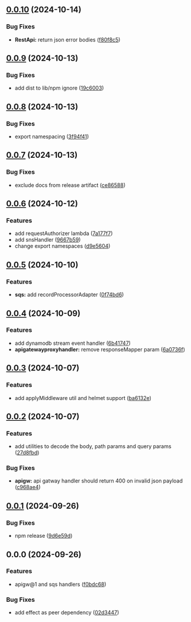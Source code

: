 
## [0.0.10](https://github.com/successkrisz/effect-lambda/compare/v0.0.9...v0.0.10) (2024-10-14)


### Bug Fixes

* **RestApi:** return json error bodies ([f80f8c5](https://github.com/successkrisz/effect-lambda/commit/f80f8c515284821c66108cc4c2a757b7e3dc2a7d))

## [0.0.9](https://github.com/successkrisz/effect-lambda/compare/v0.0.8...v0.0.9) (2024-10-13)


### Bug Fixes

* add dist to lib/npm ignore ([19c6003](https://github.com/successkrisz/effect-lambda/commit/19c60038a1b54879f9a530d1de774f665eeb298e))

## [0.0.8](https://github.com/successkrisz/effect-lambda/compare/v0.0.7...v0.0.8) (2024-10-13)


### Bug Fixes

* export namespacing ([3f94f41](https://github.com/successkrisz/effect-lambda/commit/3f94f415ff1812be83b2412cd995f6728389b9ee))

## [0.0.7](https://github.com/successkrisz/effect-lambda/compare/v0.0.6...v0.0.7) (2024-10-13)


### Bug Fixes

* exclude docs from release artifact ([ce86588](https://github.com/successkrisz/effect-lambda/commit/ce865882cfb74a61a3bcb68631a17a46d3166014))

## [0.0.6](https://github.com/successkrisz/effect-lambda/compare/v0.0.5...v0.0.6) (2024-10-12)


### Features

* add requestAuthorizer lambda ([7a177f7](https://github.com/successkrisz/effect-lambda/commit/7a177f7477aad3d73208182f5504f8aa5a957961))
* add snsHandler ([9667b59](https://github.com/successkrisz/effect-lambda/commit/9667b591a9cb2c9e153210c030a5f77e9af5129a))
* change export namespaces ([d9e5604](https://github.com/successkrisz/effect-lambda/commit/d9e560475eda2563c954c2b053301935b7045778))

## [0.0.5](https://github.com/successkrisz/effect-lambda/compare/v0.0.4...v0.0.5) (2024-10-10)


### Features

* **sqs:** add recordProcessorAdapter ([0f74bd6](https://github.com/successkrisz/effect-lambda/commit/0f74bd6e52f643af5dcc730242e8421728974916))

## [0.0.4](https://github.com/successkrisz/effect-lambda/compare/v0.0.3...v0.0.4) (2024-10-09)


### Features

* add dynamodb stream event handler ([6b41747](https://github.com/successkrisz/effect-lambda/commit/6b417470928b8a7ad7dc82696c4035a61e48cc56))
* **apigatewayproxyhandler:** remove responseMapper param ([6a0736f](https://github.com/successkrisz/effect-lambda/commit/6a0736f9dc4531eb7bb27865542e08a8e0b8c466))

## [0.0.3](https://github.com/successkrisz/effect-lambda/compare/v0.0.2...v0.0.3) (2024-10-07)


### Features

* add applyMiddleware util and helmet support ([ba6132e](https://github.com/successkrisz/effect-lambda/commit/ba6132e28fbe8014909f3603de2d6c679a8b1ace))

## [0.0.2](https://github.com/successkrisz/effect-lambda/compare/v0.0.1...v0.0.2) (2024-10-07)


### Features

* add utilities to decode the body, path params and query params ([27d8fbd](https://github.com/successkrisz/effect-lambda/commit/27d8fbd869817efb9eda70ac4a1265b74df5f34f))


### Bug Fixes

* **apigw:** api gatway handler should return 400 on invalid json payload ([c968ae4](https://github.com/successkrisz/effect-lambda/commit/c968ae4ef039c15572ff4ebada9f60466803a834))

## [0.0.1](https://github.com/successkrisz/effect-lambda/compare/v0.0.0...v0.0.1) (2024-09-26)


### Bug Fixes

* npm release ([9d6e59d](https://github.com/successkrisz/effect-lambda/commit/9d6e59d9f9d7216d74d276e743b936a1407b5a80))

## 0.0.0 (2024-09-26)


### Features

* apigw@1 and sqs handlers ([f0bdc68](https://github.com/successkrisz/effect-lambda/commit/f0bdc68c9731581aca4cdafbcf5182a844606f21))


### Bug Fixes

* add effect as peer dependency ([02d3447](https://github.com/successkrisz/effect-lambda/commit/02d344796615399818eadb53051aba37214adc91))

